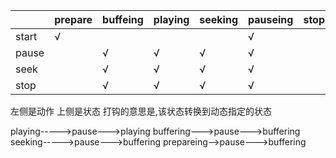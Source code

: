 ||prepare|buffeing|playing|seeking|pauseing|stoping|
|-|-|-|-|-|-|-|
|start|√||||√||
|pause||√|√|√|√||
|seek||√|√|√|√||
|stop||√|√|√|√||

左侧是动作
上侧是状态
打钩的意思是,该状态转换到动态指定的状态

playing----->pause--->playing
buffering--->pause--->buffering
seeking----->pause--->buffering
prepareing-->pause--->buffering

